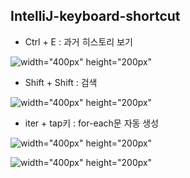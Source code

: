 ## IntelliJ-keyboard-shortcut



* Ctrl + E : 과거 히스토리 보기



![width="400px" height="200px"](https://user-images.githubusercontent.com/97818720/156506710-dd1dfddc-55ca-4d7c-b5d3-abbd7e1a70d6.png)



* Shift + Shift : 검색



![width="400px" height="200px"](https://user-images.githubusercontent.com/97818720/156151530-2eaa20b0-3f07-41df-950e-79fea5e28cd3.png)



* iter + tap키 : for-each문 자동 생성



![width="400px" height="200px"](https://user-images.githubusercontent.com/97818720/156505373-c4478519-4525-4c2d-8e68-29bd38152981.png)

![width="400px" height="200px"](https://user-images.githubusercontent.com/97818720/156505488-8c45b0cd-6bdf-48ef-96c5-07ab9815110d.png)
